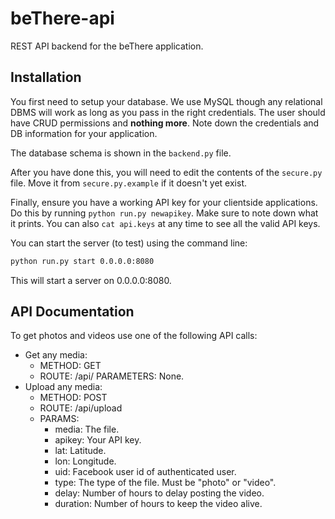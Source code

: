 beThere-api
===========

REST API backend for the beThere application.

Installation
------------

You first need to setup your database. We use MySQL though any relational DBMS will work as long as you pass in the right credentials. The user should have CRUD permissions and **nothing more**. Note down the credentials and DB information for your application.

The database schema is shown in the `backend.py` file.

After you have done this, you will need to edit the contents of the `secure.py` file. Move it from `secure.py.example` if it doesn't yet exist.

Finally, ensure you have a working API key for your clientside applications. Do this by running `python run.py newapikey`. Make sure to note down what it prints. You can also `cat api.keys` at any time to see all the valid API keys.

You can start the server (to test) using the command line:

```bash
python run.py start 0.0.0.0:8080
```

This will start a server on 0.0.0.0:8080.

API Documentation
-----------------

To get photos and videos use one of the following API calls:

-	Get any media:
	-	METHOD: GET
	-	ROUTE: /api/<filename> PARAMETERS: None.
-	Upload any media:
	-	METHOD: POST
	-	ROUTE: /api/upload
	-	PARAMS:
		-	media: The file.
		-	apikey: Your API key.
		-	lat: Latitude.
		-	lon: Longitude.
		-	uid: Facebook user id of authenticated user.
		-	type: The type of the file. Must be "photo" or "video".
		-	delay: Number of hours to delay posting the video.
		-	duration: Number of hours to keep the video alive.
